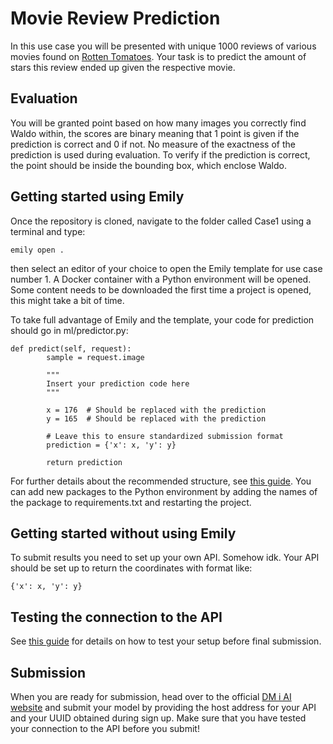 # Movie Review Prediction
In this use case you will be presented with unique 1000 reviews of various movies found on <a href="https://www.rottentomatoes.com/">Rotten Tomatoes</a>. Your task is to predict the amount of stars this review ended up given the respective movie.






## Evaluation
You will be granted point based on how many images you correctly find Waldo within, the scores are binary meaning that 1 point is given if the prediction is correct and 0 if not. No measure of the exactness of the prediction is used during evaluation. To verify if the prediction is correct, the point should be inside the bounding box, which enclose Waldo.


## Getting started using Emily
Once the repository is cloned, navigate to the folder called Case1 using a terminal and type:
```
emily open .
```
then select an editor of your choice to open the Emily template for use case number 1. A Docker container with a Python environment will be opened. Some content needs to be downloaded the first time a project is opened, this might take a bit of time. 

To take full advantage of Emily and the template, your code for prediction should go in ml/predictor.py:
```
def predict(self, request):
        sample = request.image

        """
        Insert your prediction code here
        """

        x = 176  # Should be replaced with the prediction
        y = 165  # Should be replaced with the prediction

        # Leave this to ensure standardized submission format
        prediction = {'x': x, 'y': y}

        return prediction
```
For further details about the recommended structure, see <a href="https://dmiai.dk/guide/">this guide</a>.
You can add new packages to the Python environment by adding the names of the package to requirements.txt and restarting the project.


## Getting started without using Emily
To submit results you need to set up your own API. Somehow idk.
Your API should be set up to return the coordinates with format like:
```
{'x': x, 'y': y}
```

## Testing the connection to the API
See <a href="https://dmiai.dk/guide/">this guide</a> for details on how to test your setup before final submission.

## Submission
When you are ready for submission, head over to the official <a href="https://dmiai.dk/">DM i AI website</a> and submit your model by providing the host address for your API and your UUID obtained during sign up. Make sure that you have tested your connection to the API before you submit!
